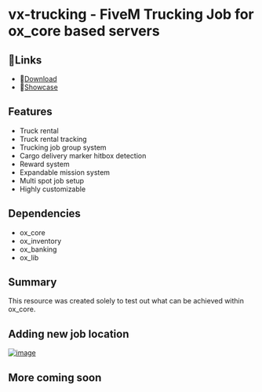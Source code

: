 # vx-trucking - FiveM Trucking Job for ox_core based servers

## 🔗Links

- 💾[Download](https://github.com/alenvalek/vx-trucking/archive/refs/tags/v0.1.0-alpha.zip)
- 🎥[Showcase](https://www.youtube.com/watch?v=RqIWhYhAoLE)

## Features

- Truck rental
- Truck rental tracking
- Trucking job group system
- Cargo delivery marker hitbox detection
- Reward system
- Expandable mission system
- Multi spot job setup
- Highly customizable

## Dependencies

- ox_core
- ox_inventory
- ox_banking
- ox_lib

## Summary

This resource was created solely to test out what can be achieved within ox_core.

## Adding new job location
[![image](https://github.com/user-attachments/assets/a4f665bf-77d3-42cd-9b39-c6904942c601)](https://carbon.now.sh/?bg=rgba%2874%2C144%2C226%2C1%29&t=blackboard&wt=none&l=auto&width=680&ds=false&dsyoff=20px&dsblur=68px&wc=true&wa=true&pv=56px&ph=56px&ln=false&fl=1&fm=Fira+Code&fs=13.5px&lh=152%25&si=false&es=2x&wm=false&code=%255B%27docks%27%255D%2520%253D%2520%257B%250A%2520%2520%2520%2520%2520%2520%2520%2520%2520%2520%2520%2520Trucks%2520%253D%2520%257B%250A%2520%2520%2520%2520%2520%2520%2520%2520%2520%2520%2520%2520%2520%2520%2520%2520%257B%2520startCost%2520%253D%2520150%252C%2520model%2520%253D%2520%27hauler%27%2520%257D%252C%250A%2520%2520%2520%2520%2520%2520%2520%2520%2520%2520%2520%2520%2520%2520%2520%2520%257B%2520startCost%2520%253D%25200%252C%2520%2520%2520model%2520%253D%2520%27phantom%27%2520%257D%250A%2520%2520%2520%2520%2520%2520%2520%2520%2520%2520%2520%2520%257D%252C%250A%2520%2520%2520%2520%2520%2520%2520%2520%2520%2520%2520%2520Trailers%2520%253D%2520%257B%250A%2520%2520%2520%2520%2520%2520%2520%2520%2520%2520%2520%2520%2520%2520%2520%2520%257B%2520model%2520%253D%2520%27trailers%27%2520%257D%252C%250A%2520%2520%2520%2520%2520%2520%2520%2520%2520%2520%2520%2520%2520%2520%2520%2520%257B%2520model%2520%253D%2520%27trailers2%27%2520%257D%250A%2520%2520%2520%2520%2520%2520%2520%2520%2520%2520%2520%2520%257D%252C%250A%2520%2520%2520%2520%2520%2520%2520%2520%2520%2520%2520%2520BossPed%2520%253D%2520%257B%250A%2520%2520%2520%2520%2520%2520%2520%2520%2520%2520%2520%2520%2520%2520%2520%2520model%2520%253D%2520%27s_m_m_dockwork_01%27%252C%250A%2520%2520%2520%2520%2520%2520%2520%2520%2520%2520%2520%2520%2520%2520%2520%2520position%2520%253D%2520vec4%28152.945%252C%2520-3212.007%252C%25205.902%252C%252068.881%29%250A%2520%2520%2520%2520%2520%2520%2520%2520%2520%2520%2520%2520%257D%252C%250A%2520%2520%2520%2520%2520%2520%2520%2520%2520%2520%2520%2520TrailerSpawnPosition%2520%253D%2520vec4%28180.326%252C%2520-3208.302%252C%25205.628%252C%2520358.337%29%252C%250A%2520%2520%2520%2520%2520%2520%2520%2520%2520%2520%2520%2520%257B%250A%2520%2520%2520%2520%2520%2520%2520%2520%2520%2520%2520%2520%2520%2520%2520%2520%257B%2520model%2520%253D%2520%27trailers%27%252C%2520%2520labelName%2520%253D%2520%27Trailer%27%2520%257D%252C%250A%2520%2520%2520%2520%2520%2520%2520%2520%2520%2520%2520%2520%2520%2520%2520%2520%257B%2520model%2520%253D%2520%27trailers2%27%252C%2520labelName%2520%253D%2520%27Trailer%25202%27%2520%257D%252C%250A%2520%2520%2520%2520%2520%2520%2520%2520%2520%2520%2520%2520%257D%252C%250A%250A%2520%2520%2520%2520%2520%2520%2520%2520%2520%2520%2520%2520Jobs%2520%253D%2520%257B%250A%2520%2520%2520%2520%2520%2520%2520%2520%2520%2520%2520%2520%2520%2520%2520%2520%255B%2522oil_01%2522%255D%2520%253D%2520%257B%2520name%2520%253D%2520%2522Oil%2520delivery%2522%252C%2520reward%2520%253D%25201000%252C%2520position%2520%253D%2520vec4%282588.521%252C%2520414.855%252C%2520108.457%252C%2520181.234%29%252C%2520trailerType%2520%253D%2520%2522tanker2%2522%2520%257D%252C%250A%2520%2520%2520%2520%2520%2520%2520%2520%2520%2520%2520%2520%2520%2520%2520%2520%255B%2522wood_01%2522%255D%2520%253D%2520%257B%2520name%2520%253D%2520%2522Wood%2520delivery%2522%252C%2520reward%2520%253D%25201500%252C%2520position%2520%253D%2520vec4%28-65.248%252C%25201905.083%252C%2520196.002%252C%2520188.290%29%252C%2520trailerType%2520%253D%2520%2522trailerlogs%2522%2520%257D%252C%250A%2520%2520%2520%2520%2520%2520%2520%2520%2520%2520%2520%2520%2520%2520%2520%2520%255B%2522metal_01%2522%255D%2520%253D%2520%257B%2520name%2520%253D%2520%2522Metal%2520delivery%2522%252C%2520reward%2520%253D%25202000%252C%2520position%2520%253D%2520vec4%282675.063%252C%25201431.447%252C%252024.501%252C%2520268.169%29%252C%2520trailerType%2520%253D%2520%2522trailers2%2522%2520%257D%252C%250A%2520%2520%2520%2520%2520%2520%2520%2520%2520%2520%2520%2520%2520%2520%2520%2520%255B%2522goods_01%2522%255D%2520%253D%2520%257B%2520name%2520%253D%2520%2522Goods%2520delivery%2522%252C%2520reward%2520%253D%25202500%252C%2520position%2520%253D%2520vec4%28720.875%252C%2520-984.858%252C%252024.156%252C%2520274.363%29%252C%2520trailerType%2520%253D%2520%2522trailers3%2522%2520%257D%252C%250A%2520%2520%2520%2520%2520%2520%2520%2520%2520%2520%2520%2520%2520%2520%2520%2520%255B%2522goods_02%2522%255D%2520%253D%2520%257B%2520name%2520%253D%2520%2522Goods%2520delivery%25202%2522%252C%2520reward%2520%253D%25202500%252C%2520position%2520%253D%2520vec4%28-2310.149%252C%2520265.014%252C%2520169.602%252C%252022.005%29%252C%2520trailerType%2520%253D%2520%2522trailers3%2522%2520%257D%252C%250A%2520%2520%2520%2520%2520%2520%2520%2520%2520%2520%2520%2520%2520%2520%2520%2520%255B%2522goods_03%2522%255D%2520%253D%2520%257B%2520name%2520%253D%2520%2522Goods%2520delivery%25203%2522%252C%2520reward%2520%253D%25202500%252C%2520position%2520%253D%2520vec4%28-2310.149%252C%2520265.014%252C%2520169.602%252C%252022.005%29%252C%2520trailerType%2520%253D%2520%2522trailers3%2522%2520%257D%250A%2520%2520%2520%2520%2520%2520%2520%2520%2520%2520%2520%2520%257D%252C%250A%2520%2520%2520%2520%2520%2520%2520%2520%2520%2520%2520%2520VehicleParkingSpots%2520%253D%2520%257B%250A%2520%2520%2520%2520%2520%2520%2520%2520%2520%2520%2520%2520%2520%2520%2520%2520vec4%28144.677%252C%2520-3210.092%252C%25206.090%252C%2520270.0%29%252C%250A%2520%2520%2520%2520%2520%2520%2520%2520%2520%2520%2520%2520%2520%2520%2520%2520vec4%28132.568%252C%2520-3209.907%252C%25206.095%252C%2520270.0%29%252C%250A%2520%2520%2520%2520%2520%2520%2520%2520%2520%2520%2520%2520%2520%2520%2520%2520vec4%28144.616%252C%2520-3204.009%252C%25206.093%252C%2520270.0%29%252C%250A%2520%2520%2520%2520%2520%2520%2520%2520%2520%2520%2520%2520%2520%2520%2520%2520vec4%28132.764%252C%2520-3203.816%252C%25206.092%252C%2520270.0%29%252C%250A%2520%2520%2520%2520%2520%2520%2520%2520%2520%2520%2520%2520%2520%2520%2520%2520vec4%28144.480%252C%2520-3196.842%252C%25206.091%252C%2520270.0%29%252C%250A%2520%2520%2520%2520%2520%2520%2520%2520%2520%2520%2520%2520%2520%2520%2520%2520vec4%28132.946%252C%2520-3196.983%252C%25206.092)


## More coming soon
